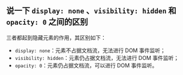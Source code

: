 ## 说一下 `display: none` 、`visibility: hidden` 和 `opacity: 0` 之间的区别

三者都起到隐藏元素的作用，其区别如下：
- `display: none`：元素不占据文档流，无法进行 DOM 事件监听；
- `visibility: hidden`：元素仍占据文档流，无法进行 DOM 事件监听；
- `opacity: 0`：元素仍占据文档流，可以进行 DOM 事件监听。
